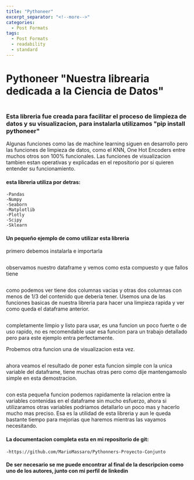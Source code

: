 ```yaml
---
title: "Pythoneer"
excerpt_separator: "<!--more-->"
categories:
  - Post Formats
tags:
  - Post Formats
  - readability
  - standard
---
```


# Pythoneer "Nuestra librearia dedicada a la Ciencia de Datos"

<figure style="width: 600px">
  <img src="{{ site.url }}{{ site.baseurl }}/assets/images/pytho.jpeg" alt="">
</figure> 

<!--more-->

### Esta libreria fue creada para facilitar el proceso de limpieza de datos y su visualizacion, para instalarla utilizamos "pip install pythoneer"

Algunas funciones como las de machine learning siguen en desarrollo pero las funciones de limpieza de datos, como el KNN, One Hot Encoders entre muchos otros son 100% funcionales. Las funciones de visualizacion tambien estan operativas y explicadas en el repositorio por si quieren entender su funcionamiento.

#### esta libreria utiliza por detras:

	-Pandas
	-Numpy
	-Seaborn
	-Matplotlib
	-Plotly
	-Scipy
	-Sklearn

#### Un pequeño ejemplo de como utilizar esta libreria

primero debemos instalarla e importarla

<figure style="width: 600px">
  <img src="{{ site.url }}{{ site.baseurl }}/assets/images/pytoneer-1.JPG" alt="">
</figure> 

observamos nuestro dataframe y vemos como esta compuesto y que fallos tiene

<figure style="width: 600px">
  <img src="{{ site.url }}{{ site.baseurl }}/assets/images/pythoneer-2.JPG" alt="">
</figure> 

como podemos ver tiene dos columnas vacias y otras dos columnas con menos de 1/3 del contenido que deberia tener. Usemos una de las funciones basicas de nuestra libreria para hacer una limpieza rapida y ver como queda el dataframe anterior.

<figure style="width: 600px">
  <img src="{{ site.url }}{{ site.baseurl }}/assets/images/pythoneer-3.JPG" alt="">
</figure> 

completamente limpio y listo para usar, es una funcion un poco fuerte o de uso rapido, no es recomendable usar esa funcion para un trabajo detallado pero para este ejemplo entra perfectamente.

Probemos otra funcion una de visualizacion esta vez. 

<figure style="width: 600px">
  <img src="{{ site.url }}{{ site.baseurl }}/assets/images/pythoneer-4.JPG" alt="">
</figure> 

ahora veamos el resultado de poner esta funcion simple con la unica variable del dataframe, tiene muchas otras pero como dije mantengamoslo simple en esta demostracion.

<figure style="width: 600px">
  <img src="{{ site.url }}{{ site.baseurl }}/assets/images/pythoneer-5.JPG" alt="">
</figure> 

con esta pequeña funcion podemos rapidamente la relacion entre la variables contenidas en el dataframe sin mucho esfuerzo, ahora si utilizaramos otras variables podriamos detallarlo un poco mas y hacerlo mucho mas preciso. Esa es la utilidad de esta libreria y aun le queda bastante tiempo para mejorias que haremos mientras las vayamos necesitando.

#### La documentacion completa esta en mi repositorio de git:
    -https://github.com/MarioMassaro/Pythonners-Proyecto-Conjunto

#### De ser necesario se me puede encontrar al final de la descripcion como uno de los autores, junto con mi perfil de linkedin